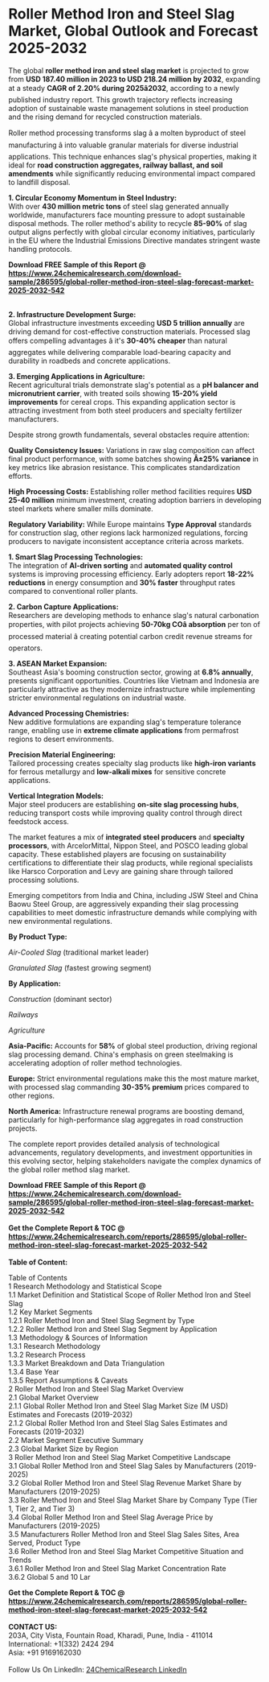 <h1>Roller Method Iron and Steel Slag Market, Global Outlook and Forecast 2025-2032</h1><p>The global <strong>roller method iron and steel slag market</strong> is projected to grow from <strong>USD 187.40 million in 2023 to USD 218.24 million by 2032</strong>, expanding at a steady <strong>CAGR of 2.20% during 2025â2032</strong>, according to a newly published industry report. This growth trajectory reflects increasing adoption of sustainable waste management solutions in steel production and the rising demand for recycled construction materials.</p><p>Roller method processing transforms slag â a molten byproduct of steel manufacturing â into valuable granular materials for diverse industrial applications. This technique enhances slag's physical properties, making it ideal for <strong>road construction aggregates, railway ballast, and soil amendments</strong> while significantly reducing environmental impact compared to landfill disposal.</p><p><strong>1. Circular Economy Momentum in Steel Industry:</strong><br>
With over <strong>430 million metric tons</strong> of steel slag generated annually worldwide, manufacturers face mounting pressure to adopt sustainable disposal methods. The roller method's ability to recycle <strong>85-90%</strong> of slag output aligns perfectly with global circular economy initiatives, particularly in the EU where the Industrial Emissions Directive mandates stringent waste handling protocols.</p><div><b>Download FREE Sample of this Report @ 
            <a href="https://www.24chemicalresearch.com/download-sample/286595/global-roller-method-iron-steel-slag-forecast-market-2025-2032-542">
            https://www.24chemicalresearch.com/download-sample/286595/global-roller-method-iron-steel-slag-forecast-market-2025-2032-542</a></b></div><br><p><strong>2. Infrastructure Development Surge:</strong><br>
Global infrastructure investments exceeding <strong>USD 5 trillion annually</strong> are driving demand for cost-effective construction materials. Processed slag offers compelling advantages â it's <strong>30-40% cheaper</strong> than natural aggregates while delivering comparable load-bearing capacity and durability in roadbeds and concrete applications.</p><p><strong>3. Emerging Applications in Agriculture:</strong><br>
Recent agricultural trials demonstrate slag's potential as a <strong>pH balancer and micronutrient carrier</strong>, with treated soils showing <strong>15-20% yield improvements</strong> for cereal crops. This expanding application sector is attracting investment from both steel producers and specialty fertilizer manufacturers.</p><p>Despite strong growth fundamentals, several obstacles require attention:</p><p><strong>Quality Consistency Issues:</strong> Variations in raw slag composition can affect final product performance, with some batches showing <strong>Â±25% variance</strong> in key metrics like abrasion resistance. This complicates standardization efforts.</p><p><strong>High Processing Costs:</strong> Establishing roller method facilities requires <strong>USD 25-40 million</strong> minimum investment, creating adoption barriers in developing steel markets where smaller mills dominate.</p><p><strong>Regulatory Variability:</strong> While Europe maintains <strong>Type Approval</strong> standards for construction slag, other regions lack harmonized regulations, forcing producers to navigate inconsistent acceptance criteria across markets.</p><p><strong>1. Smart Slag Processing Technologies:</strong><br>
The integration of <strong>AI-driven sorting</strong> and <strong>automated quality control</strong> systems is improving processing efficiency. Early adopters report <strong>18-22% reductions</strong> in energy consumption and <strong>30% faster</strong> throughput rates compared to conventional roller plants.</p><p><strong>2. Carbon Capture Applications:</strong><br>
Researchers are developing methods to enhance slag's natural carbonation properties, with pilot projects achieving <strong>50-70kg COâ absorption</strong> per ton of processed material â creating potential carbon credit revenue streams for operators.</p><p><strong>3. ASEAN Market Expansion:</strong><br>
Southeast Asia's booming construction sector, growing at <strong>6.8% annually</strong>, presents significant opportunities. Countries like Vietnam and Indonesia are particularly attractive as they modernize infrastructure while implementing stricter environmental regulations on industrial waste.</p><p><strong>Advanced Processing Chemistries:</strong><br>
	New additive formulations are expanding slag's temperature tolerance range, enabling use in <strong>extreme climate applications</strong> from permafrost regions to desert environments.</p><p><strong>Precision Material Engineering:</strong><br>
	Tailored processing creates specialty slag products like <strong>high-iron variants</strong> for ferrous metallurgy and <strong>low-alkali mixes</strong> for sensitive concrete applications.</p><p><strong>Vertical Integration Models:</strong><br>
	Major steel producers are establishing <strong>on-site slag processing hubs</strong>, reducing transport costs while improving quality control through direct feedstock access.</p><p>The market features a mix of <strong>integrated steel producers</strong> and <strong>specialty processors</strong>, with ArcelorMittal, Nippon Steel, and POSCO leading global capacity. These established players are focusing on sustainability certifications to differentiate their slag products, while regional specialists like Harsco Corporation and Levy are gaining share through tailored processing solutions.</p><p>Emerging competitors from India and China, including JSW Steel and China Baowu Steel Group, are aggressively expanding their slag processing capabilities to meet domestic infrastructure demands while complying with new environmental regulations.</p><p><strong>By Product Type:</strong></p><p><em>Air-Cooled Slag</em> (traditional market leader)</p><p><em>Granulated Slag</em> (fastest growing segment)</p><p><strong>By Application:</strong></p><p><em>Construction</em> (dominant sector)</p><p><em>Railways</em></p><p><em>Agriculture</em></p><p><strong>Asia-Pacific:</strong> Accounts for <strong>58%</strong> of global steel production, driving regional slag processing demand. China's emphasis on green steelmaking is accelerating adoption of roller method technologies.</p><p><strong>Europe:</strong> Strict environmental regulations make this the most mature market, with processed slag commanding <strong>30-35% premium</strong> prices compared to other regions.</p><p><strong>North America:</strong> Infrastructure renewal programs are boosting demand, particularly for high-performance slag aggregates in road construction projects.</p><p>The complete report provides detailed analysis of technological advancements, regulatory developments, and investment opportunities in this evolving sector, helping stakeholders navigate the complex dynamics of the global roller method slag market.</p><div><b>Download FREE Sample of this Report @ 
            <a href="https://www.24chemicalresearch.com/download-sample/286595/global-roller-method-iron-steel-slag-forecast-market-2025-2032-542">
            https://www.24chemicalresearch.com/download-sample/286595/global-roller-method-iron-steel-slag-forecast-market-2025-2032-542</a></b></div><br><div><b>Get the Complete Report & TOC @ 
            <a href="https://www.24chemicalresearch.com/reports/286595/global-roller-method-iron-steel-slag-forecast-market-2025-2032-542">
            https://www.24chemicalresearch.com/reports/286595/global-roller-method-iron-steel-slag-forecast-market-2025-2032-542</a></b></div><br>
            <b>Table of Content:</b><p>Table of Contents<br />
1 Research Methodology and Statistical Scope<br />
1.1 Market Definition and Statistical Scope of Roller Method Iron and Steel Slag<br />
1.2 Key Market Segments<br />
1.2.1 Roller Method Iron and Steel Slag Segment by Type<br />
1.2.2 Roller Method Iron and Steel Slag Segment by Application<br />
1.3 Methodology & Sources of Information<br />
1.3.1 Research Methodology<br />
1.3.2 Research Process<br />
1.3.3 Market Breakdown and Data Triangulation<br />
1.3.4 Base Year<br />
1.3.5 Report Assumptions & Caveats<br />
2 Roller Method Iron and Steel Slag Market Overview<br />
2.1 Global Market Overview<br />
2.1.1 Global Roller Method Iron and Steel Slag Market Size (M USD) Estimates and Forecasts (2019-2032)<br />
2.1.2 Global Roller Method Iron and Steel Slag Sales Estimates and Forecasts (2019-2032)<br />
2.2 Market Segment Executive Summary<br />
2.3 Global Market Size by Region<br />
3 Roller Method Iron and Steel Slag Market Competitive Landscape<br />
3.1 Global Roller Method Iron and Steel Slag Sales by Manufacturers (2019-2025)<br />
3.2 Global Roller Method Iron and Steel Slag Revenue Market Share by Manufacturers (2019-2025)<br />
3.3 Roller Method Iron and Steel Slag Market Share by Company Type (Tier 1, Tier 2, and Tier 3)<br />
3.4 Global Roller Method Iron and Steel Slag Average Price by Manufacturers (2019-2025)<br />
3.5 Manufacturers Roller Method Iron and Steel Slag Sales Sites, Area Served, Product Type<br />
3.6 Roller Method Iron and Steel Slag Market Competitive Situation and Trends<br />
3.6.1 Roller Method Iron and Steel Slag Market Concentration Rate<br />
3.6.2 Global 5 and 10 Lar</p><div><b>Get the Complete Report & TOC @ 
            <a href="https://www.24chemicalresearch.com/reports/286595/global-roller-method-iron-steel-slag-forecast-market-2025-2032-542">
            https://www.24chemicalresearch.com/reports/286595/global-roller-method-iron-steel-slag-forecast-market-2025-2032-542</a></b></div><br><b>CONTACT US:</b><br>
            203A, City Vista, Fountain Road, Kharadi, Pune, India - 411014<br>
            International: +1(332) 2424 294<br>
            Asia: +91 9169162030 <br><br>
            Follow Us On LinkedIn: <a href="https://www.linkedin.com/company/24chemicalresearch/">24ChemicalResearch LinkedIn</a>